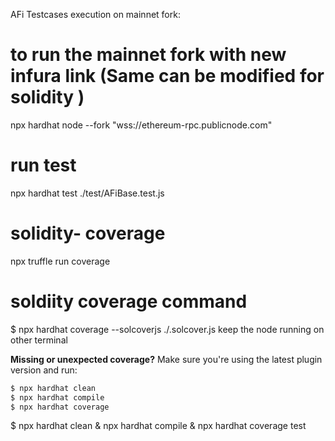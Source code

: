 AFi Testcases execution on mainnet fork:

# to run the mainnet fork with new infura link (Same can be modified for solidity )

npx hardhat node --fork "wss://ethereum-rpc.publicnode.com"

# run test
npx hardhat test ./test/AFiBase.test.js

# solidity- coverage
npx truffle run coverage

# soldiity coverage command
$ npx hardhat coverage --solcoverjs ./.solcover.js 
keep the node running on other terminal


**Missing or unexpected coverage?** Make sure you're using the latest plugin version and run:
```sh
$ npx hardhat clean
$ npx hardhat compile
$ npx hardhat coverage
```

$ npx hardhat clean & npx hardhat compile & npx hardhat coverage
test
